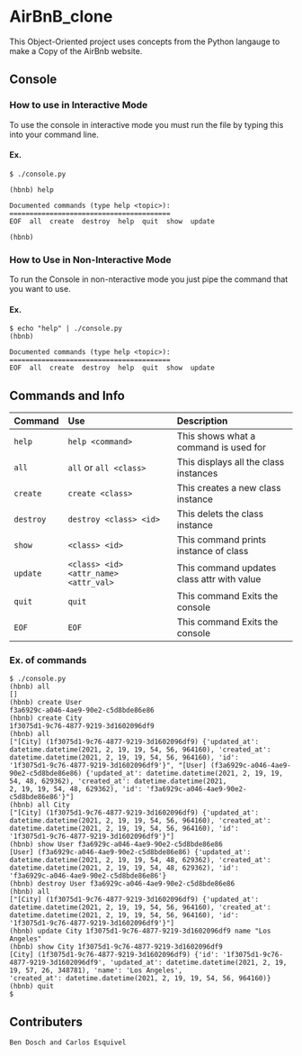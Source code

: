 # AirBnB_clone
This Object-Oriented project uses concepts from the Python langauge to make a Copy of the AirBnb website.
## Console

### How to use in Interactive Mode

To use the console in interactive mode you must run the file by typing this into your command line.

#### Ex.
```
$ ./console.py

(hbnb) help

Documented commands (type help <topic>):
========================================
EOF  all  create  destroy  help  quit  show  update

(hbnb) 
```

### How to Use in Non-Interactive Mode

To run the Console in non-nteractive mode you just pipe the command that you want to use.

#### Ex.
```
$ echo "help" | ./console.py
(hbnb)

Documented commands (type help <topic>):
========================================
EOF  all  create  destroy  help  quit  show  update
```

## Commands and Info

| Command      | Use | Description    |
| :---        |    :-----------   |         :--- |
| `help`      |  `help <command>`       | This shows what a command is used for   |
| `all`   | `all` or `all <class>` |  This displays all the class instances |
| `create`   | `create <class>` | This creates a new class instance  |
| `destroy`   | `destroy <class> <id>` | This delets the class instance |
| `show`   | `<class> <id>` | This command prints instance of class    |
| `update`  | `<class> <id> <attr_name> <attr_val>` | This command updates class attr with value     |
| `quit`   | `quit` | This command Exits the console       |
| `EOF`   | `EOF` | This command Exits the console     |

### Ex. of commands
```
$ ./console.py 
(hbnb) all
[]
(hbnb) create User
f3a6929c-a046-4ae9-90e2-c5d8bde86e86
(hbnb) create City
1f3075d1-9c76-4877-9219-3d1602096df9
(hbnb) all
["[City] (1f3075d1-9c76-4877-9219-3d1602096df9) {'updated_at': datetime.datetime(2021, 2, 19, 19, 54, 56, 964160), 'created_at': datetime.datetime(2021, 2, 19, 19, 54, 56, 964160), 'id':
'1f3075d1-9c76-4877-9219-3d1602096df9'}", "[User] (f3a6929c-a046-4ae9-90e2-c5d8bde86e86) {'updated_at': datetime.datetime(2021, 2, 19, 19, 54, 48, 629362), 'created_at': datetime.datetime(2021, 
2, 19, 19, 54, 48, 629362), 'id': 'f3a6929c-a046-4ae9-90e2-c5d8bde86e86'}"]
(hbnb) all City
["[City] (1f3075d1-9c76-4877-9219-3d1602096df9) {'updated_at': datetime.datetime(2021, 2, 19, 19, 54, 56, 964160), 'created_at': datetime.datetime(2021, 2, 19, 19, 54, 56, 964160), 'id': 
'1f3075d1-9c76-4877-9219-3d1602096df9'}"]
(hbnb) show User f3a6929c-a046-4ae9-90e2-c5d8bde86e86
[User] (f3a6929c-a046-4ae9-90e2-c5d8bde86e86) {'updated_at': datetime.datetime(2021, 2, 19, 19, 54, 48, 629362), 'created_at': datetime.datetime(2021, 2, 19, 19, 54, 48, 629362), 'id': 
'f3a6929c-a046-4ae9-90e2-c5d8bde86e86'}
(hbnb) destroy User f3a6929c-a046-4ae9-90e2-c5d8bde86e86
(hbnb) all
["[City] (1f3075d1-9c76-4877-9219-3d1602096df9) {'updated_at': datetime.datetime(2021, 2, 19, 19, 54, 56, 964160), 'created_at': datetime.datetime(2021, 2, 19, 19, 54, 56, 964160), 'id': 
'1f3075d1-9c76-4877-9219-3d1602096df9'}"]
(hbnb) update City 1f3075d1-9c76-4877-9219-3d1602096df9 name "Los Angeles"
(hbnb) show City 1f3075d1-9c76-4877-9219-3d1602096df9
[City] (1f3075d1-9c76-4877-9219-3d1602096df9) {'id': '1f3075d1-9c76-4877-9219-3d1602096df9', 'updated_at': datetime.datetime(2021, 2, 19, 19, 57, 26, 348781), 'name': 'Los Angeles', 
'created_at': datetime.datetime(2021, 2, 19, 19, 54, 56, 964160)}
(hbnb) quit
$
``` 

## Contributers

`Ben Dosch and Carlos Esquivel`
